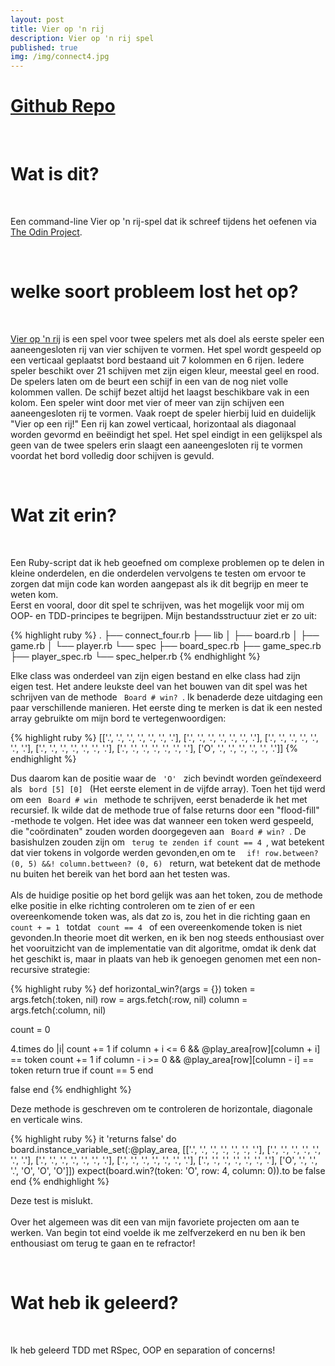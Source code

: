 ```yaml
---
layout: post
title: Vier op 'n rij
description: Vier op 'n rij spel
published: true
img: /img/connect4.jpg
---
```

<h1 class="center">
<a href="https://github.com/michaelarayabe/connect_four" target="_blank">Github Repo</a> 
</h1>
<br>
<h1>Wat is dit?</h1>
<br>

<p>Een command-line Vier op 'n rij-spel dat ik schreef tijdens het oefenen via  <a href="http://www.theodinproject.com" target="none">The Odin Project</a>.</p>

<br>
<h1>welke soort probleem lost het op?</h1>
<br>
<p>
<a href="https://nl.wikipedia.org/wiki/Vier_op_%27n_rij" target="none"> Vier op 'n rij</a> is een spel voor twee spelers met als doel als eerste speler een aaneengesloten rij van vier schijven te vormen. Het spel wordt gespeeld op een verticaal geplaatst bord bestaand uit 7 kolommen en 6 rijen. Iedere speler beschikt over 21 schijven met zijn eigen kleur, meestal geel en rood. De spelers laten om de beurt een schijf in een van de nog niet volle kolommen vallen. De schijf bezet altijd het laagst beschikbare vak in een kolom. Een speler wint door met vier of meer van zijn schijven een aaneengesloten rij te vormen. Vaak roept de speler hierbij luid en duidelijk "Vier op een rij!" Een rij kan zowel verticaal, horizontaal als diagonaal worden gevormd en beëindigt het spel. Het spel eindigt in een gelijkspel als geen van de twee spelers erin slaagt een aaneengesloten rij te vormen voordat het bord volledig door schijven is gevuld.</p>

<br>
<h1>Wat zit erin?</h1>
<br>

<p>
Een Ruby-script dat ik heb geoefned om complexe problemen op te delen in kleine  onderdelen, en die onderdelen vervolgens te testen om ervoor te zorgen dat mijn code kan worden aangepast als ik dit begrijp en meer te weten kom.

<br>
Eerst en vooral, door dit spel te schrijven, was het mogelijk voor mij om OOP- en TDD-principes te begrijpen. Mijn bestandsstructuur ziet er zo uit:</p>

{% highlight ruby %}
  .
  ├── connect_four.rb
  ├── lib
  │   ├── board.rb
  │   ├── game.rb
  │   └── player.rb
  └── spec
      ├── board_spec.rb
      ├── game_spec.rb
      ├── player_spec.rb
      └── spec_helper.rb
{% endhighlight %}

<p>Elke class was onderdeel van zijn eigen bestand en elke class had zijn eigen test. Het andere leukste deel van het bouwen van dit spel was het schrijven van de methode <code> Board # win? </code>. Ik benaderde deze uitdaging een paar verschillende manieren. Het eerste ding te merken is dat ik een nested array gebruikte om mijn bord te vertegenwoordigen:</p>

{% highlight ruby %}
[['.', '.', '.', '.', '.', '.', '.'],
 ['.', '.', '.', '.', '.', '.', '.'],
 ['.', '.', '.', '.', '.', '.', '.'],
 ['.', '.', '.', '.', '.', '.', '.'],
 ['.', '.', '.', '.', '.', '.', '.'],
 ['O', '.', '.', '.', '.', '.', '.']]
{% endhighlight %}


<p>Dus daarom kan de positie waar de <code> 'O' </code> zich bevindt worden geïndexeerd als <code> bord [5] [0] </code> (Het eerste element in de vijfde array). Toen het tijd werd om een <code> Board # win </code> methode te schrijven, eerst benaderde ik het met recursief. Ik wilde dat de methode true of false returns door een "flood-fill" -methode te volgen. Het idee was dat wanneer een token werd gespeeld, die "coördinaten" zouden worden doorgegeven aan <code> Board # win? </code>. De basishulzen zouden zijn om <code> terug te zenden if count == 4 </code>, wat betekent dat vier tokens in volgorde werden gevonden,en om te <code>  if! row.between? (0, 5) &&! column.bettween? (0, 6) </code> return, wat betekent dat de methode nu buiten het bereik van het bord aan het testen was.<br><br>Als de huidige positie op het bord gelijk was aan het token,  zou de methode elke positie in elke richting controleren om te zien of er een overeenkomende token was, als dat zo is, zou het in die richting gaan en <code> count + = 1 </code> totdat <code> count == 4 </code> of een overeenkomende token is niet gevonden.In theorie moet dit werken, en ik ben nog steeds enthousiast over het vooruitzicht van de implementatie van dit algoritme, omdat ik denk dat het geschikt is, maar in plaats van heb ik genoegen genomen met een non-recursive strategie:</p>

{% highlight ruby %}
def horizontal_win?(args = {})
  token   = args.fetch(:token, nil)
  row     = args.fetch(:row, nil)
  column  = args.fetch(:column, nil)

  count = 0

  4.times do |i|
    count += 1 if column + i <= 6 && @play_area[row][column + i] == token
    count += 1 if column - i >= 0 && @play_area[row][column - i] == token
    return true if count == 5
  end

  false
end
{% endhighlight %}

<p>Deze methode is geschreven om te controleren de horizontale, diagonale en verticale wins. 

{% highlight ruby %}
  it 'returns false' do
    board.instance_variable_set(:@play_area,
                                [['.', '.', '.', '.', '.', '.', '.'],
                                 ['.', '.', '.', '.', '.', '.', '.'],
                                 ['.', '.', '.', '.', '.', '.', '.'],
                                 ['.', '.', '.', '.', '.', '.', '.'],
                                 ['.', '.', '.', '.', '.', '.', '.'],
                                 ['O', '.', '.', '.', 'O', 'O', 'O']])
    expect(board.win?(token: 'O', row: 4, column: 0)).to be false
  end
{% endhighlight %}

<p>Deze test is mislukt. <br> <br> Over het algemeen was dit een van mijn favoriete projecten om aan te werken. Van begin tot eind voelde ik me zelfverzekerd en nu ben ik ben enthousiast om terug te gaan en te refractor! </p>

<br>

<h1>Wat heb ik geleerd?</h1>
<br>
<p>Ik heb geleerd TDD met RSpec, OOP en separation of concerns!</p> 